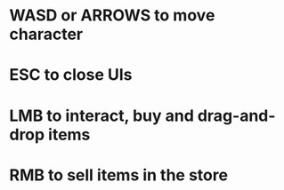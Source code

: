 # WASD or ARROWS to move character
# ESC to close UIs
# LMB to interact, buy and drag-and-drop items
# RMB to sell items in the store
